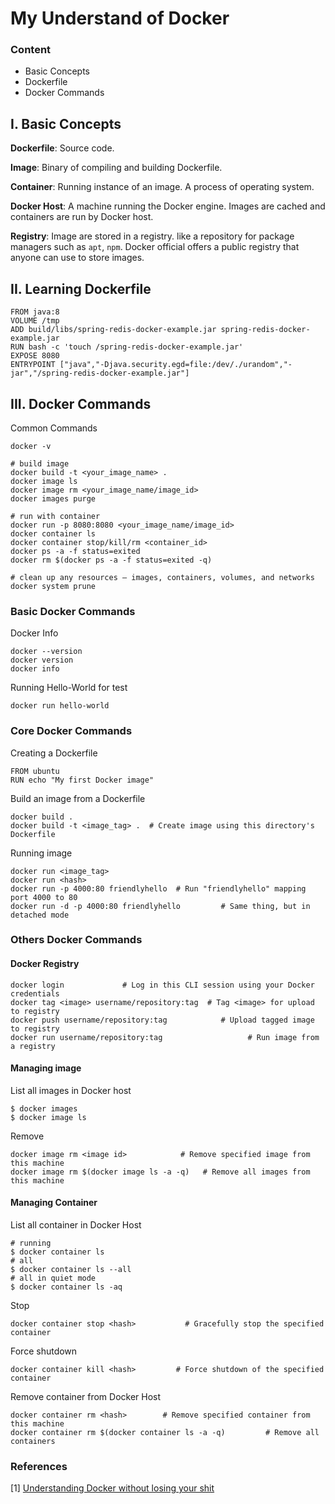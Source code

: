 # My Understand of Docker 

### Content

- Basic Concepts
- Dockerfile
- Docker Commands



## I. Basic Concepts

**Dockerfile**: Source code.

**Image**: Binary of compiling and building Dockerfile.

**Container**: Running instance of an image. A process of operating system.

**Docker Host**: A machine running the Docker engine. Images are cached and containers are run by Docker host.

**Registry**: Image are stored in a registry. like a repository for package managers such as `apt`, `npm`. Docker official offers a public registry that anyone can use to store images.



## II. Learning Dockerfile

```
FROM java:8
VOLUME /tmp
ADD build/libs/spring-redis-docker-example.jar spring-redis-docker-example.jar
RUN bash -c 'touch /spring-redis-docker-example.jar'
EXPOSE 8080
ENTRYPOINT ["java","-Djava.security.egd=file:/dev/./urandom","-jar","/spring-redis-docker-example.jar"]
```



## III. Docker Commands

Common Commands

```
docker -v

# build image
docker build -t <your_image_name> .
docker image ls
docker image rm <your_image_name/image_id>
docker images purge

# run with container
docker run -p 8080:8080 <your_image_name/image_id>
docker container ls
docker container stop/kill/rm <container_id>
docker ps -a -f status=exited
docker rm $(docker ps -a -f status=exited -q)

# clean up any resources — images, containers, volumes, and networks
docker system prune
```



### Basic Docker Commands

Docker Info

```
docker --version
docker version
docker info
```

Running Hello-World for test

```
docker run hello-world
```



### Core Docker Commands

Creating a Dockerfile

```
FROM ubuntu
RUN echo "My first Docker image"
```



Build an image from a Dockerfile

```
docker build .
docker build -t <image_tag> .  # Create image using this directory's Dockerfile
```



Running image

```
docker run <image_tag>
docker run <hash>
docker run -p 4000:80 friendlyhello  # Run "friendlyhello" mapping port 4000 to 80
docker run -d -p 4000:80 friendlyhello         # Same thing, but in detached mode
```



### Others Docker Commands

#### Docker Registry

```
docker login             # Log in this CLI session using your Docker credentials
docker tag <image> username/repository:tag  # Tag <image> for upload to registry
docker push username/repository:tag            # Upload tagged image to registry
docker run username/repository:tag                   # Run image from a registry
```

#### Managing image 

List all images in Docker host

```
$ docker images
$ docker image ls
```

Remove 

```
docker image rm <image id>            # Remove specified image from this machine
docker image rm $(docker image ls -a -q)   # Remove all images from this machine
```



#### Managing Container

List all container in Docker Host

```
# running
$ docker container ls
# all
$ docker container ls --all
# all in quiet mode
$ docker container ls -aq
```

Stop

```
docker container stop <hash>           # Gracefully stop the specified container
```

Force shutdown

```
docker container kill <hash>         # Force shutdown of the specified container
```

Remove container from Docker Host

```
docker container rm <hash>        # Remove specified container from this machine
docker container rm $(docker container ls -a -q)         # Remove all containers
```









### References

[1] [Understanding Docker without losing your shit](https://blog.hipolabs.com/understanding-docker-without-losing-your-shit-cf2b30307c63)